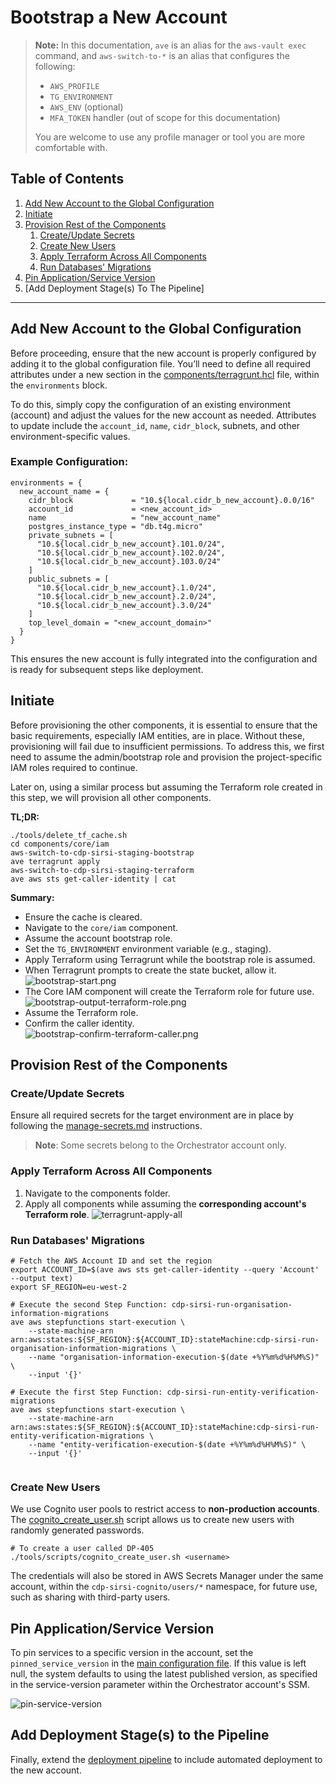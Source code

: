 # Bootstrap a New Account

> **Note:** In this documentation, `ave` is an alias for the `aws-vault exec` command, and `aws-switch-to-*` is an alias that configures the following:
> - `AWS_PROFILE`
> - `TG_ENVIRONMENT`
> - `AWS_ENV` (optional)
> - `MFA_TOKEN` handler (out of scope for this documentation)
>
> You are welcome to use any profile manager or tool you are more comfortable with.

## Table of Contents
1. [Add New Account to the Global Configuration](#add-new-account-to-the-global-configuration)
2. [Initiate](#initiate)
3. [Provision Rest of the Components](#provision-rest-of-the-components)
   1. [Create/Update Secrets](#createupdate-secrets)
   2. [Create New Users](#create-new-users)
   3. [Apply Terraform Across All Components](#apply-terraform-across-all-components)
   4. [Run Databases' Migrations](#run-databases-migrations)
4. [Pin Application/Service Version](#pin-applicationservice-version)
5. [Add Deployment Stage(s) To The Pipeline]


---

## Add New Account to the Global Configuration

Before proceeding, ensure that the new account is properly configured by adding it to the global configuration file. You’ll need to define all required attributes under a new section in the [components/terragrunt.hcl](../components/terragrunt.hcl) file, within the `environments` block.

To do this, simply copy the configuration of an existing environment (account) and adjust the values for the new account as needed. Attributes to update include the `account_id`, `name`, `cidr_block`, subnets, and other environment-specific values.

### Example Configuration:

```hcl
environments = {
  new_account_name = {
    cidr_block             = "10.${local.cidr_b_new_account}.0.0/16"
    account_id             = <new_account_id>
    name                   = "new_account_name"
    postgres_instance_type = "db.t4g.micro"
    private_subnets = [
      "10.${local.cidr_b_new_account}.101.0/24",
      "10.${local.cidr_b_new_account}.102.0/24",
      "10.${local.cidr_b_new_account}.103.0/24"
    ]
    public_subnets = [
      "10.${local.cidr_b_new_account}.1.0/24",
      "10.${local.cidr_b_new_account}.2.0/24",
      "10.${local.cidr_b_new_account}.3.0/24"
    ]
    top_level_domain = "<new_account_domain>"
  }
}
```

This ensures the new account is fully integrated into the configuration and is ready for subsequent steps like deployment.

## Initiate

Before provisioning the other components, it is essential to ensure that the basic requirements, especially IAM entities, are in place. Without these, provisioning will fail due to insufficient permissions. To address this, we first need to assume the admin/bootstrap role and provision the project-specific IAM roles required to continue.

Later on, using a similar process but assuming the Terraform role created in this step, we will provision all other components.

**TL;DR:**
```shell
./tools/delete_tf_cache.sh
cd components/core/iam
aws-switch-to-cdp-sirsi-staging-bootstrap
ave terragrunt apply
aws-switch-to-cdp-sirsi-staging-terraform
ave aws sts get-caller-identity | cat
```

**Summary:**
- Ensure the cache is cleared.
- Navigate to the `core/iam` component.
- Assume the account bootstrap role.
- Set the `TG_ENVIRONMENT` environment variable (e.g., staging).
- Apply Terraform using Terragrunt while the bootstrap role is assumed.
- When Terragrunt prompts to create the state bucket, allow it.\
  ![bootstrap-start.png](./images/bootstrap-start.png)
- The Core IAM component will create the Terraform role for future use.\
  ![bootstrap-output-terraform-role.png](./images/bootstrap-output-terraform-role.png)
- Assume the Terraform role.
- Confirm the caller identity.\
  ![bootstrap-confirm-terraform-caller.png](./images/bootstrap-confirm-terraform-caller.png)

## Provision Rest of the Components

### Create/Update Secrets

Ensure all required secrets for the target environment are in place by following the [manage-secrets.md](./manage-secrets.md) instructions.

> **Note**: Some secrets belong to the Orchestrator account only.

### Apply Terraform Across All Components
1. Navigate to the components folder.
2. Apply all components while assuming the **corresponding account's Terraform role**.
   ![terragrunt-apply-all](./images/terragrunt-apply-all.png)

### Run Databases' Migrations

```shell
# Fetch the AWS Account ID and set the region
export ACCOUNT_ID=$(ave aws sts get-caller-identity --query 'Account' --output text)
export SF_REGION=eu-west-2

# Execute the second Step Function: cdp-sirsi-run-organisation-information-migrations
ave aws stepfunctions start-execution \
    --state-machine-arn arn:aws:states:${SF_REGION}:${ACCOUNT_ID}:stateMachine:cdp-sirsi-run-organisation-information-migrations \
    --name "organisation-information-execution-$(date +%Y%m%d%H%M%S)" \
    --input '{}'

# Execute the first Step Function: cdp-sirsi-run-entity-verification-migrations
ave aws stepfunctions start-execution \
    --state-machine-arn arn:aws:states:${SF_REGION}:${ACCOUNT_ID}:stateMachine:cdp-sirsi-run-entity-verification-migrations \
    --name "entity-verification-execution-$(date +%Y%m%d%H%M%S)" \
    --input '{}'


```
### Create New Users

We use Cognito user pools to restrict access to **non-production accounts**. The [cognito_create_user.sh](./tools/scripts/cognito_create_user.sh) script allows us to create new users with randomly generated passwords.

```shell
# To create a user called DP-405
./tools/scripts/cognito_create_user.sh <username>
```

The credentials will also be stored in AWS Secrets Manager under the same account, within the `cdp-sirsi-cognito/users/*` namespace, for future use, such as sharing with third-party users.

## Pin Application/Service Version

To pin services to a specific version in the account, set the `pinned_service_version` in the [main configuration file](../components/terragrunt.hcl). If this value is left null, the system defaults to using the latest published version, as specified in the service-version parameter within the Orchestrator account's SSM.

![pin-service-version](images/pin-service-version.png)


## Add Deployment Stage(s) to the Pipeline

Finally, extend the [deployment pipeline](../modules/orchestrator/ci/pipeline.tf) to include automated deployment to the new account.